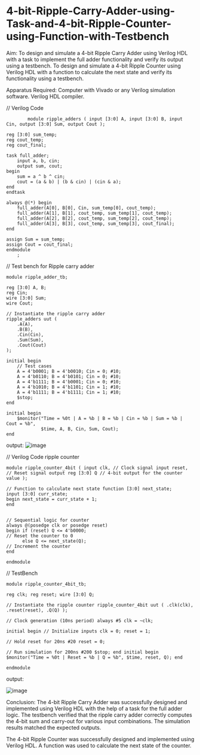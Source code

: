# 4-bit-Ripple-Carry-Adder-using-Task-and-4-bit-Ripple-Counter-using-Function-with-Testbench
Aim:
To design and simulate a 4-bit Ripple Carry Adder using Verilog HDL with a task to implement the full adder functionality and verify its output using a testbench.
To design and simulate a 4-bit Ripple Counter using Verilog HDL with a function to calculate the next state and verify its functionality using a testbench.

Apparatus Required:
Computer with Vivado or any Verilog simulation software.
Verilog HDL compiler.

// Verilog Code
```
        module ripple_adders ( input [3:0] A, input [3:0] B, input Cin, output [3:0] Sum, output Cout );

reg [3:0] sum_temp;
reg cout_temp;
reg cout_final;

task full_adder;
    input a, b, cin;
    output sum, cout;
begin
    sum = a ^ b ^ cin;
    cout = (a & b) | (b & cin) | (cin & a);
end
endtask

always @(*) begin
    full_adder(A[0], B[0], Cin, sum_temp[0], cout_temp);
    full_adder(A[1], B[1], cout_temp, sum_temp[1], cout_temp);
    full_adder(A[2], B[2], cout_temp, sum_temp[2], cout_temp);
    full_adder(A[3], B[3], cout_temp, sum_temp[3], cout_final);
end

assign Sum = sum_temp;
assign Cout = cout_final;
endmodule
    ;

```


// Test bench for Ripple carry adder

```
module ripple_adder_tb;

reg [3:0] A, B;
reg Cin;
wire [3:0] Sum;
wire Cout;

// Instantiate the ripple carry adder
ripple_adders uut (
    .A(A),
    .B(B),
    .Cin(Cin),
    .Sum(Sum),
    .Cout(Cout)
);

initial begin
    // Test cases
    A = 4'b0001; B = 4'b0010; Cin = 0; #10;
    A = 4'b0110; B = 4'b0101; Cin = 0; #10;
    A = 4'b1111; B = 4'b0001; Cin = 0; #10;
    A = 4'b1010; B = 4'b1101; Cin = 1; #10;
    A = 4'b1111; B = 4'b1111; Cin = 1; #10;
    $stop;
end

initial begin
    $monitor("Time = %0t | A = %b | B = %b | Cin = %b | Sum = %b | Cout = %b",
             $time, A, B, Cin, Sum, Cout);
end
```
output:
![image](https://github.com/user-attachments/assets/fed19376-e4e3-4ca5-8dd3-5aae757197dd)



// Verilog Code ripple counter

```
module ripple_counter_4bit ( input clk, // Clock signal input reset, // Reset signal output reg [3:0] Q // 4-bit output for the counter value );

// Function to calculate next state function [3:0] next_state;
input [3:0] curr_state; 
begin next_state = curr_state + 1;
end 


// Sequential logic for counter
always @(posedge clk or posedge reset) 
begin if (reset) Q <= 4'b0000; 
// Reset the counter to 0 
      else Q <= next_state(Q);
// Increment the counter 
end

endmodule
```

// TestBench
```
module ripple_counter_4bit_tb;

reg clk; reg reset; wire [3:0] Q;

// Instantiate the ripple counter ripple_counter_4bit uut ( .clk(clk), .reset(reset), .Q(Q) );

// Clock generation (10ns period) always #5 clk = ~clk;

initial begin // Initialize inputs clk = 0; reset = 1;

// Hold reset for 20ns #20 reset = 0;

// Run simulation for 200ns #200 $stop; end initial begin $monitor("Time = %0t | Reset = %b | Q = %b", $time, reset, Q); end

endmodule
```
output:

![image](https://github.com/user-attachments/assets/6357c586-c681-4365-b377-344c047ac06e)


Conclusion:
The 4-bit Ripple Carry Adder was successfully designed and implemented using Verilog HDL with the help of a task for the full adder logic. The testbench verified that the ripple carry adder correctly computes the 4-bit sum and carry-out for various input combinations. The simulation results matched the expected outputs.

The 4-bit Ripple Counter was successfully designed and implemented using Verilog HDL. A function was used to calculate the next state of the counter.

